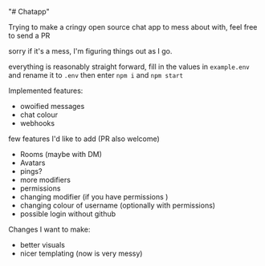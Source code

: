 "# Chatapp" 


Trying to make a cringy open source chat app to mess about with, feel free to send a PR

sorry if it's a mess, I'm figuring things out as I go.

everything is reasonably straight forward, fill in the values in `example.env` and rename it to `.env`
then enter `npm i` and `npm start`

Implemented features:
- owoified messages
- chat colour
- webhooks

few features I'd like to add (PR also welcome)
 - Rooms (maybe with DM)
 - Avatars
 - pings?
 - more modifiers
 - permissions
 - changing modifier (if you have permissions	)
 - changing colour of username (optionally with permissions)
 - possible login without github

Changes I want to make:
 - better visuals
 - nicer templating (now is very messy)
